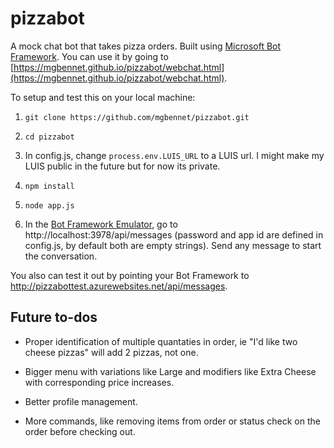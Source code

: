 # pizzabot
A mock chat bot that takes pizza orders. Built using [Microsoft Bot Framework](https://dev.botframework.com/). You can use it by going to [https://mgbennet.github.io/pizzabot/webchat.html](https://mgbennet.github.io/pizzabot/webchat.html).

To setup and test this on your local machine:

1. `git clone https://github.com/mgbennet/pizzabot.git`

2. `cd pizzabot`

3. In config.js, change `process.env.LUIS_URL` to a LUIS url. I might make my LUIS public in the future but for now its private.

4. `npm install`

5. `node app.js`

6. In the [Bot Framework Emulator](https://docs.botframework.com/en-us/tools/bot-framework-emulator/), go to http://localhost:3978/api/messages (password and app id are defined in config.js, by default both are empty strings). Send any message to start the conversation.

You also can test it out by pointing your Bot Framework to http://pizzabottest.azurewebsites.net/api/messages.

## Future to-dos
* Proper identification of multiple quantaties in order, ie "I'd like two cheese pizzas" will add 2 pizzas, not one.

* Bigger menu with variations like Large and modifiers like Extra Cheese with corresponding price increases.

* Better profile management.

* More commands, like removing items from order or status check on the order before checking out.
